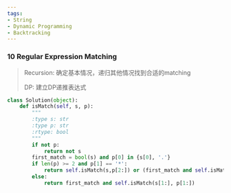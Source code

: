 ```yaml
---
tags:
- String
- Dynamic Programming
- Backtracking
---
```


### 10 Regular Expression Matching

> Recursion: 确定基本情况，递归其他情况找到合适的matching
>
> DP: 建立DP递推表达式

```python
class Solution(object):
    def isMatch(self, s, p):
        """
        :type s: str
        :type p: str
        :rtype: bool
        """
        if not p:
            return not s
        first_match = bool(s) and p[0] in {s[0], '.'} 
        if len(p) >= 2 and p[1] == '*':
            return self.isMatch(s,p[2:]) or (first_match and self.isMatch(s[1:],p))
        else:
            return first_match and self.isMatch(s[1:], p[1:])
```